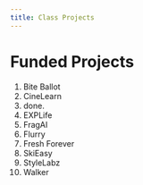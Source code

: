 ```yaml
---
title: Class Projects
---
```


# Funded Projects

1. Bite Ballot
1. CineLearn
1. done.
1. EXPLife
1. FragAI
1. Flurry
1. Fresh Forever
1. SkiEasy
1. StyleLabz
1. Walker